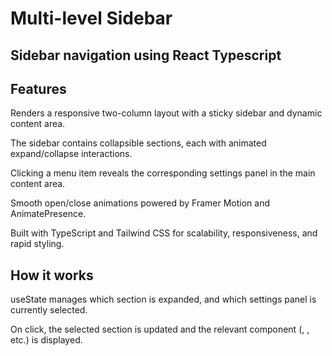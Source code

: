 # Multi-level Sidebar 

Sidebar navigation using React Typescript
---------
## Features

Renders a responsive two-column layout with a sticky sidebar and dynamic content area.

The sidebar contains collapsible sections, each with animated expand/collapse interactions.

Clicking a menu item reveals the corresponding settings panel in the main content area.

Smooth open/close animations powered by Framer Motion and AnimatePresence.

Built with TypeScript and Tailwind CSS for scalability, responsiveness, and rapid styling.

## How it works 

useState manages which section is expanded, and which settings panel is currently selected.

On click, the selected section is updated and the relevant component (<General />, <Security />, etc.) is displayed.
